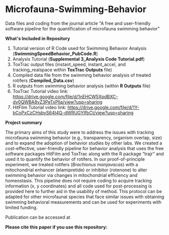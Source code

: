 # Microfauna-Swimming-Behavior
Data files and coding from the journal article "A free and user-friendly software pipeline for the quantification of microfauna swimming behavior"


**What's Included in Repository**
1. Tutorial version of R Code used for Swimming Behavior Analysis (**SwimmingSpeedBehavior_PubCode.R**)
2. Analysis Tutorial (**Supplemental 3_Analysis Code Tutorial.pdf**)
3. ToxTrac output files (instant_speed, instant_accel, and tracking_realspace within **ToxTrac Outputs** file)
4. Compiled data file from the swimming behavior analysis of treated rotifers (**Compiled_Data.csv**)
5. R outputs from swimming behavior analysis (within **R Outputs** file)
6. ToxTrac Tutorial video link: https://drive.google.com/file/d/1nEHCW5XpdBXC-dv0QWBA8vZ3PeTxPIla/view?usp=sharing
7. HitFilm Tutorial video link: https://drive.google.com/file/d/1Y-bCoPxCzCHsbyS64t4Q-dWRUGYIfbCt/view?usp=sharing


**Project summary**

The primary aims of this study were to address the issues with tracking microfauna swimming behavior (e.g., transparency, organism overlap, size) and to expand the adoption of behavior studies by other labs. We created a cost-effective, user-friendly pipeline for behavior analysis that uses the free software packages HitFilm and ToxTrac along with the R package “trajr” and used it to quantify the behavior of rotifers. In our proof-of-principle experiment, we treated rotifers (_Brachionus manjavacas_) with a mitochondrial enhancer (elamipretide) or inhibitor (rotenone) to alter swimming behavior via changes in mitochondrial efficiency and homeostasis.
This pipeline does not require coding to acquire tracking information (x, y coordinates) and all code used for post-processing is provided here to further aid in the usability of method. This protocol can be adapted for other microfaunal species that face similar issues with obtaining swimming behavioral measurements and can be used for experiments with limited funding.


Publication can be accessed at


  
  **Please cite this paper if you use this repository:**
